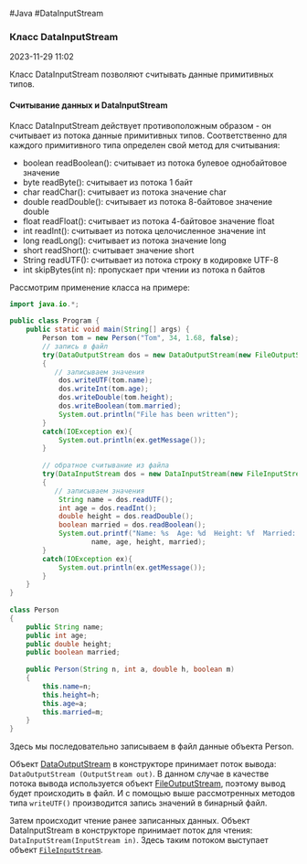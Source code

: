 #Java #DataInputStream 
### Класс DataInputStream ###

2023-11-29 11:02

Класс DataInputStream позволяют считывать данные примитивных типов.
#### Считывание данных и DataInputStream ####

Класс DataInputStream действует противоположным образом - он считывает из потока данные примитивных типов. Соответственно для каждого примитивного типа определен свой метод для считывания:
- boolean readBoolean(): считывает из потока булевое однобайтовое значение
- byte readByte(): считывает из потока 1 байт
- char readChar(): считывает из потока значение char
- double readDouble(): считывает из потока 8-байтовое значение double
- float readFloat(): считывает из потока 4-байтовое значение float
- int readInt(): считывает из потока целочисленное значение int
- long readLong(): считывает из потока значение long
- short readShort(): считывает значение short
- String readUTF(): считывает из потока строку в кодировке UTF-8
- int skipBytes(int n): пропускает при чтении из потока n байтов

Рассмотрим применение класса на примере:
```java
import java.io.*;
 
public class Program {
    public static void main(String[] args) {
        Person tom = new Person("Tom", 34, 1.68, false);
        // запись в файл
        try(DataOutputStream dos = new DataOutputStream(new FileOutputStream("data.bin")))
        {
           // записываем значения
            dos.writeUTF(tom.name);
            dos.writeInt(tom.age);
            dos.writeDouble(tom.height);
            dos.writeBoolean(tom.married);
            System.out.println("File has been written");
        }
        catch(IOException ex){
            System.out.println(ex.getMessage());
        }  
          
        // обратное считывание из файла
        try(DataInputStream dos = new DataInputStream(new FileInputStream("data.bin")))
        {
           // записываем значения
            String name = dos.readUTF();
            int age = dos.readInt();
            double height = dos.readDouble();
            boolean married = dos.readBoolean();
            System.out.printf("Name: %s  Age: %d  Height: %f  Married: %b", 
                    name, age, height, married);
        }
        catch(IOException ex){
            System.out.println(ex.getMessage());
        }  
    } 
}
  
class Person
{
    public String name;
    public int age;
    public double height;
    public boolean married;
      
    public Person(String n, int a, double h, boolean m)
    {
        this.name=n;
        this.height=h;
        this.age=a;
        this.married=m;
    }
}
```
Здесь мы последовательно записываем в файл данные объекта Person.

Объект [DataOutputStream](DataOutputStream) в конструкторе принимает поток вывода: `DataOutputStream (OutputStream out)`. В данном случае в качестве потока вывода используется объект [FileOutputStream](FileOutputStream), поэтому вывод будет происходить в файл. И с помощью выше рассмотренных методов типа `writeUTF()` производится запись значений в бинарный файл.

Затем происходит чтение ранее записанных данных. Объект DataInputStream в конструкторе принимает поток для чтения: `DataInputStream(InputStream in)`. Здесь таким потоком выступает объект [`FileInputStream`](FileInputStream).
